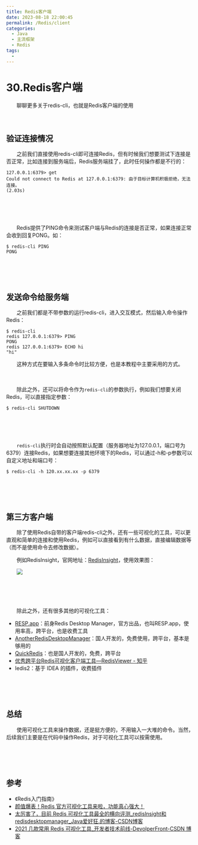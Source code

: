 ```yaml
---
title: Redis客户端
date: 2023-08-18 22:00:45
permalink: /Redis/client
categories:
  - Java
  - 主流框架
  - Redis
tags:
  - 
---
```

# 30.Redis客户端

　　聊聊更多关于redis-cli，也就是Redis客户端的使用

<!-- more -->

　　‍

## 验证连接情况

　　之前我们直接使用redis-cli即可连接Redis，但有时候我们想要测试下连接是否正常，比如连接到服务端后，Redis服务端挂了，此时任何操作都是不行的：

```
127.0.0.1:6379> get
Could not connect to Redis at 127.0.0.1:6379: 由于目标计算机积极拒绝，无法连接。
(2.03s)
```

　　‍

　　‍

　　Redis提供了PING命令来测试客户端与Redis的连接是否正常，如果连接正常会收到回复PONG。如：

```
$ redis-cli PING
PONG
```

　　‍

　　‍

## 发送命令给服务端

　　之前我们都是不带参数的运行redis-cli，进入交互模式，然后输入命令操作Redis：

```
$ redis-cli
redis 127.0.0.1:6379> PING
PONG
redis 127.0.0.1:6379> ECHO hi
"hi"
```

　　这种方式在要输入多条命令时比较方便，也是本教程中主要采用的方式。

　　‍

　　除此之外，还可以将命令作为`redis-cli`的参数执行，例如我们想要关闭Redis，可以直接指定参数：

```
$ redis-cli SHUTDOWN
```

　　‍

　　‍

　　`redis-cli`执行时会自动按照默认配置（服务器地址为127.0.0.1，端口号为6379）连接Redis，如果想要连接其他环境下的Redis，可以通过-h和-p参数可以自定义地址和端口号：

```
$ redis-cli -h 120.xx.xx.xx -p 6379
```

　　‍

　　‍

## 第三方客户端

　　除了使用Redis自带的客户端redis-cli之外，还有一些可视化的工具，可以更直观和简单的连接和使用Redis，例如可以直接看到有什么数据，直接编辑数据等（而不是使用命令去修改数据）。

　　例如RedisInsight，官网地址：[RedisInsight](https://redis.com/redis-enterprise/redis-insight/)，使用效果图：

　　![](https://image.peterjxl.com/blog/image-20230428212721-btol5ws.png)

　　‍

　　‍

　　除此之外，还有很多其他的可视化工具：

* [RESP.app](https://resp.app/)：前身Redis Desktop Manager，官方出品，也叫RESP.app，使用率高，跨平台，也是收费工具
* [AnotherRedisDesktopManager](https://gitee.com/qishibo/AnotherRedisDesktopManager)：国人开发的，免费使用，跨平台，基本是够用的
* [QuickRedis](https://gitee.com/quick123official/quick_redis_blog/)：也是国人开发的，免费，跨平台
* [优秀跨平台Redis可视化客户端工具—RedisViewer - 知乎](https://zhuanlan.zhihu.com/p/86337312?ivk_sa=1024320u)
* Iedis2：基于 IDEA 的插件，收费插件

　　‍

　　‍

## 总结

　　使用可视化工具来操作数据，还是挺方便的，不用输入一大堆的命令。当然，后续我们主要是在代码中操作Redis，对于可视化工具可以按需使用。

　　‍

　　‍

## 参考

* 《Redis入门指南》
* [颜值爆表！Redis 官方可视化工具来啦，功能真心强大！](https://mp.weixin.qq.com/s/H7dQk_8kno-GKsR_nXtbsQ)
* [太厉害了，目前 Redis 可视化工具最全的横向评测_redislnsight和redisdesktopmanager_Java爱好狂.的博客-CSDN博客](https://blog.csdn.net/wdj_yyds/article/details/122307705)
* [2021 几款常用 Redis 可视化工具_开发者技术前线-DevolperFront-CSDN 博客](https://blog.csdn.net/DevolperFront/article/details/115059485)

　　‍
